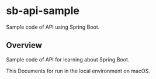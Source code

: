 sb-api-sample
===

Sample code of API using Spring Boot.

Overview
---

Sample code of API for learning about Spring Boot.

This Documents for run in the local environment on macOS.

